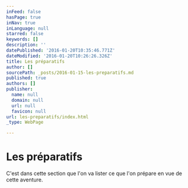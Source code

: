 ```yaml
---
inFeed: false
hasPage: true
inNav: true
inLanguage: null
starred: false
keywords: []
description: ''
datePublished: '2016-01-20T10:35:46.771Z'
dateModified: '2016-01-20T10:26:26.326Z'
title: Les préparatifs
author: []
sourcePath: _posts/2016-01-15-les-preparatifs.md
published: true
authors: []
publisher:
  name: null
  domain: null
  url: null
  favicon: null
url: les-preparatifs/index.html
_type: WebPage

---
```

# Les préparatifs

C'est dans cette section que l'on va lister ce que l'on prépare en vue de cette aventure.